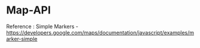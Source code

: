 # Map-API
Reference :
Simple Markers - https://developers.google.com/maps/documentation/javascript/examples/marker-simple
